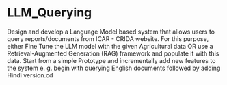 # LLM_Querying
Design and develop a Language Model based system that allows users to query reports/documents from ICAR - CRIDA website. For this purpose, either Fine Tune the LLM model with the given Agricultural data OR use a Retrieval-Augmented Generation (RAG) framework and populate it with this data. Start from a simple Prototype and incrementally add new features to the system e. g. begin with querying English documents followed by adding Hindi version.cd
